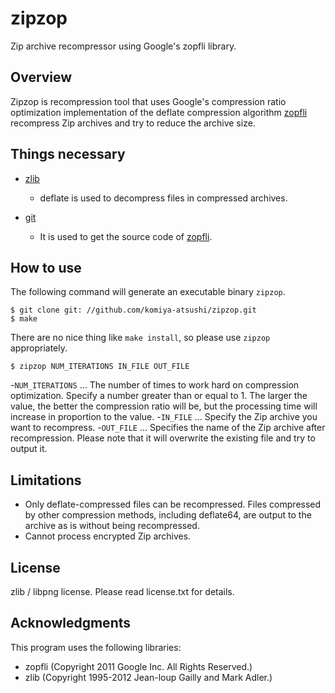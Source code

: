 zipzop
======

Zip archive recompressor using Google's zopfli library.


Overview
----

Zipzop is recompression tool that uses Google's compression ratio optimization implementation of the deflate compression algorithm [zopfli](https://github.com/google/zopfli) recompress Zip archives and try to reduce the archive size.


Things necessary
----

 - [zlib](http://www.zlib.net/)
   - deflate is used to decompress files in compressed archives.

 - [git](https://git-scm.com/)
   - It is used to get the source code of [zopfli](https://github.com/google/zopfli).


How to use
----

The following command will generate an executable binary `zipzop`.

    $ git clone git: //github.com/komiya-atsushi/zipzop.git
    $ make

There are no nice thing like `make install`, so please use `zipzop` appropriately.

    $ zipzop NUM_ITERATIONS IN_FILE OUT_FILE

 -`NUM_ITERATIONS` ... The number of times to work hard on compression optimization. Specify a number greater than or equal to 1. The larger the value, the better the compression ratio will be, but the processing time will increase in proportion to the value.
 -`IN_FILE` ... Specify the Zip archive you want to recompress.
 -`OUT_FILE` ... Specifies the name of the Zip archive after recompression. Please note that it will overwrite the existing file and try to output it.


Limitations
----

 - Only deflate-compressed files can be recompressed. Files compressed by other compression methods, including deflate64, are output to the archive as is without being recompressed.
 - Cannot process encrypted Zip archives.


License
----

zlib / libpng license. Please read license.txt for details.


Acknowledgments
----

This program uses the following libraries:

 - zopfli (Copyright 2011 Google Inc. All Rights Reserved.)
 - zlib (Copyright 1995-2012 Jean-loup Gailly and Mark Adler.)


